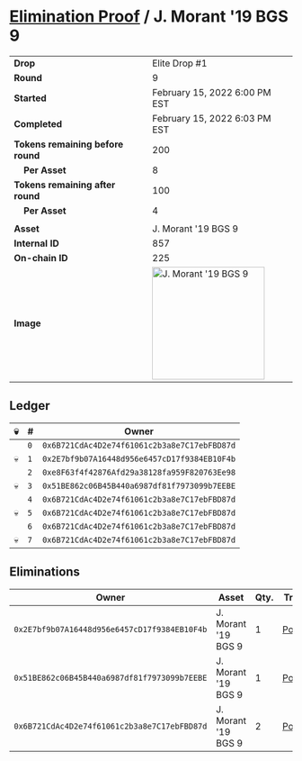 # [Elimination Proof](./readme.md) / J. Morant &#039;19 BGS 9

|||
|---|---|
| **Drop** | Elite Drop #1 |
| **Round** | 9 |
| **Started** | February 15, 2022 6:00 PM EST |
| **Completed** | February 15, 2022 6:03 PM EST |
| **Tokens remaining before round** | 200 |
| **&nbsp;&nbsp;&nbsp;&nbsp;Per Asset** | 8 |
| **Tokens remaining after round** | 100 |
| **&nbsp;&nbsp;&nbsp;&nbsp;Per Asset** | 4 |
| | |
| **Asset** | J. Morant &#039;19 BGS 9 |
| **Internal ID** | 857 |
| **On-chain ID** | 225 |
| **Image** | <img src="https://tcdn.blokpax.com/95836cf2-27b9-4a80-b2f3-45d05855383c/274a1ec9c8c69e6abac3f3323135c5ae6b2231a7cfe552d9bb2501ad652cbbea.png" height="200" alt="J. Morant &#039;19 BGS 9" /> |

## Ledger

| 💀 | # | Owner |
| --- | --- | --- |
|  | `0` | `0x6B721CdAc4D2e74f61061c2b3a8e7C17ebFBD87d` |
| 💀 | `1` | `0x2E7bf9b07A16448d956e6457cD17f9384EB10F4b` |
|  | `2` | `0xe8F63f4f42876Afd29a38128fa959F820763Ee98` |
| 💀 | `3` | `0x51BE862c06B45B440a6987df81f7973099b7EEBE` |
|  | `4` | `0x6B721CdAc4D2e74f61061c2b3a8e7C17ebFBD87d` |
| 💀 | `5` | `0x6B721CdAc4D2e74f61061c2b3a8e7C17ebFBD87d` |
|  | `6` | `0x6B721CdAc4D2e74f61061c2b3a8e7C17ebFBD87d` |
| 💀 | `7` | `0x6B721CdAc4D2e74f61061c2b3a8e7C17ebFBD87d` |


## Eliminations

| Owner | Asset | Qty. | Transaction |
| --- | --- | --- | --- |
| `0x2E7bf9b07A16448d956e6457cD17f9384EB10F4b` | J. Morant '19 BGS 9 | 1 | [Polygonscan](https://polygonscan.com/tx/0x65c2801ba4108fde37290f6f35183eea1ce60b951473238c88b4af3cf4c2cba0) |
| `0x51BE862c06B45B440a6987df81f7973099b7EEBE` | J. Morant '19 BGS 9 | 1 | [Polygonscan](https://polygonscan.com/tx/0xe72553ec709448524465c91a4088663bdf21687e320599721dfe5e83352634df) |
| `0x6B721CdAc4D2e74f61061c2b3a8e7C17ebFBD87d` | J. Morant '19 BGS 9 | 2 | [Polygonscan](https://polygonscan.com/tx/0x09ce8040792c4c921fb7245793bba08aae5e29b845dc902b54cef0eea13359ba) |
